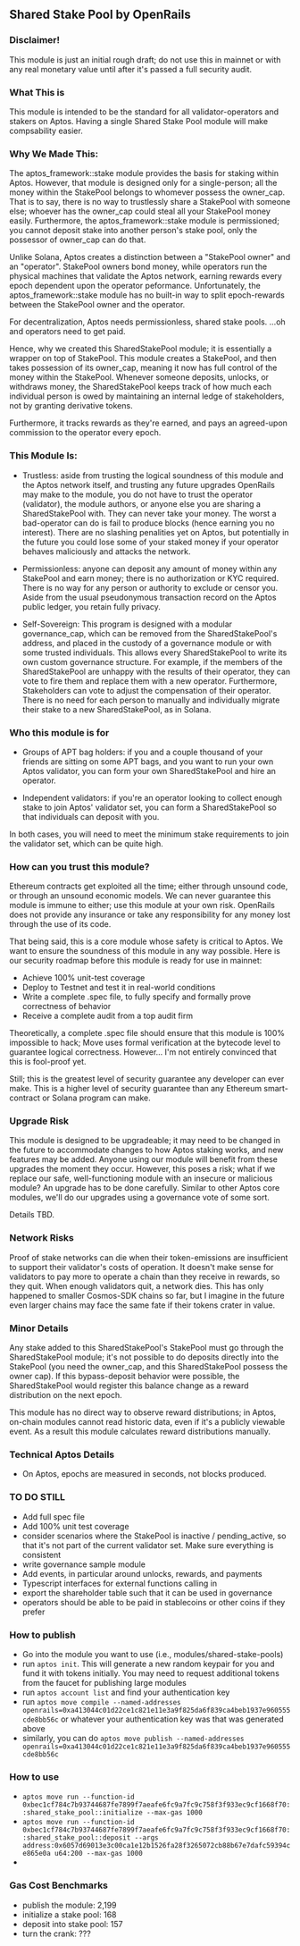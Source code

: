## Shared Stake Pool by OpenRails

### Disclaimer!

This module is just an initial rough draft; do not use this in mainnet or with any real monetary value until after it's passed a full security audit.

### What This is

This module is intended to be the standard for all validator-operators and stakers on Aptos. Having a single Shared Stake Pool module will make compsability easier.

### Why We Made This:

The aptos_framework::stake module provides the basis for staking within Aptos. However, that module is designed only for a single-person; all the money within the StakePool belongs to whomever possess the owner_cap. That is to say, there is no way to trustlessly share a StakePool with someone else; whoever has the owner_cap could steal all your StakePool money easily. Furthermore, the aptos_framework::stake module is permissioned; you cannot deposit stake into another person's stake pool, only the possessor of owner_cap can do that.

Unlike Solana, Aptos creates a distinction between a "StakePool owner" and an "operator". StakePool owners bond money, while operators run the physical machines that validate the Aptos network, earning rewards every epoch dependent upon the operator peformance. Unfortunately, the aptos_framework::stake module has no built-in way to split epoch-rewards between the StakePool owner and the operator.

For decentralization, Aptos needs permissionless, shared stake pools. ...oh and operators need to get paid.

Hence, why we created this SharedStakePool module; it is essentially a wrapper on top of StakePool. This module creates a StakePool, and then takes possession of its owner_cap, meaning it now has full control of the money within the StakePool. Whenever someone deposits, unlocks, or withdraws money, the SharedStakePool keeps track of how much each individual person is owed by maintaining an internal ledge of stakeholders, not by granting derivative tokens.

Furthermore, it tracks rewards as they're earned, and pays an agreed-upon commission to the operator every epoch.

### This Module Is:

- Trustless: aside from trusting the logical soundness of this module and the Aptos network itself, and trusting any future upgrades OpenRails may make to the module, you do not have to trust the operator (validator), the module authors, or anyone else you are sharing a SharedStakePool with. They can never take your money. The worst a bad-operator can do is fail to produce blocks (hence earning you no interest). There are no slashing penalities yet on Aptos, but potentially in the future you could lose some of your staked money if your operator behaves maliciously and attacks the network.

- Permissionless: anyone can deposit any amount of money within any StakePool and earn money; there is no authorization or KYC required. There is no way for any person or authority to exclude or censor you. Aside from the usual pseudonymous transaction record on the Aptos public ledger, you retain fully privacy.

- Self-Sovereign: This program is designed with a modular governance_cap, which can be removed from the SharedStakePool's address, and placed in the custody of a governance module or with some trusted individuals. This allows every SharedStakePool to write its own custom governance structure. For example, if the members of the SharedStakePool are unhappy with the results of their operator, they can vote to fire them and replace them with a new operator. Furthermore, Stakeholders can vote to adjust the compensation of their operator. There is no need for each person to manually and individually migrate their stake to a new SharedStakePool, as in Solana.

### Who this module is for

- Groups of APT bag holders: if you and a couple thousand of your friends are sitting on some APT bags, and you want to run your own Aptos validator, you can form your own SharedStakePool and hire an operator.

- Independent validators: if you're an operator looking to collect enough stake to join Aptos' validator set, you can form a SharedStakePool so that individuals can deposit with you.

In both cases, you will need to meet the minimum stake requirements to join the validator set, which can be quite high.

### How can you trust this module?

Ethereum contracts get exploited all the time; either through unsound code, or through an unsound economic models. We can never guarantee this module is immune to either; use this module at your own risk. OpenRails does not provide any insurance or take any responsibility for any money lost through the use of its code.

That being said, this is a core module whose safety is critical to Aptos. We want to ensure the soundness of this module in any way possible. Here is our security roadmap before this module is ready for use in mainnet:

- Achieve 100% unit-test coverage
- Deploy to Testnet and test it in real-world conditions
- Write a complete .spec file, to fully specify and formally prove correctness of behavior
- Receive a complete audit from a top audit firm

Theoretically, a complete .spec file should ensure that this module is 100% impossible to hack; Move uses formal verification at the bytecode level to guarantee logical correctness. However... I'm not entirely convinced that this is fool-proof yet.

Still; this is the greatest level of security guarantee any developer can ever make. This is a higher level of security guarantee than any Ethereum smart-contract or Solana program can make.

### Upgrade Risk

This module is designed to be upgradeable; it may need to be changed in the future to accommodate changes to how Aptos staking works, and new features may be added. Anyone using our module will benefit from these upgrades the moment they occur. However, this poses a risk; what if we replace our safe, well-functioning module with an insecure or malicious module? An upgrade has to be done carefully. Similar to other Aptos core modules, we'll do our upgrades using a governance vote of some sort.

Details TBD.

### Network Risks

Proof of stake networks can die when their token-emissions are insufficient to support their validator's costs of operation. It doesn't make sense for validators to pay more to operate a chain than they receive in rewards, so they quit. When enough validators quit, a network dies. This has only happened to smaller Cosmos-SDK chains so far, but I imagine in the future even larger chains may face the same fate if their tokens crater in value.

### Minor Details

Any stake added to this SharedStakePool's StakePool must go through the SharedStakePool module; it's not possible to do deposits directly into the StakePool (you need the owner_cap, and this SharedStakePool possess the owner cap). If this bypass-deposit behavior were possible, the SharedStakePool would register this balance change as a reward distribution on the next epoch.

This module has no direct way to observe reward distributions; in Aptos, on-chain modules cannot read historic data, even if it's a publicly viewable event. As a result this module calculates reward distributions manually.

### Technical Aptos Details

- On Aptos, epochs are measured in seconds, not blocks produced.

### TO DO STILL

- Add full spec file
- Add 100% unit test coverage
- consider scenarios where the StakePool is inactive / pending_active, so that it's not part of the current validator set. Make sure everything is consistent
- write governance sample module
- Add events, in particular around unlocks, rewards, and payments
- Typescript interfaces for external functions calling in
- export the shareholder table such that it can be used in governance
- operators should be able to be paid in stablecoins or other coins if they prefer

### How to publish

- Go into the module you want to use (i.e., modules/shared-stake-pools)
- run `aptos init`. This will generate a new random keypair for you and fund it with tokens initially. You may need to request additional tokens from the faucet for publishing large modules
- run `aptos account list` and find your authentication key
- run `aptos move compile --named-addresses openrails=0xa413044c01d22ce1c821e11e3a9f825da6f839ca4beb1937e960555cde8bb56c` or whatever your authentication key was that was generated above
- similarly, you can do `aptos move publish --named-addresses openrails=0xa413044c01d22ce1c821e11e3a9f825da6f839ca4beb1937e960555cde8bb56c`

### How to use

- `aptos move run --function-id 0xbec1cf784c7b93744687fe7899f7aeafe6fc9a7fc9c758f3f933ec9cf1668f70::shared_stake_pool::initialize --max-gas 1000`
- `aptos move run --function-id 0xbec1cf784c7b93744687fe7899f7aeafe6fc9a7fc9c758f3f933ec9cf1668f70::shared_stake_pool::deposit --args address:0x6057d69013e3c00ca1e12b1526fa28f3265072cb88b67e7dafc59394ce865e0a u64:200 --max-gas 1000`
-

### Gas Cost Benchmarks

- publish the module: 2,199
- initialize a stake pool: 168
- deposit into stake pool: 157
- turn the crank: ???
